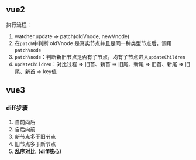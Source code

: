 ## vue2

执行流程：

1. watcher.update => patch(oldVnode, newVnode)
2. 在`patch`中判断 oldVnode 是真实节点并且是同一种类型节点后，调用`patchVnode`
3. `patchVnode`：判断新旧节点是否有子节点，均有子节点进入`updateChildren`
4. `updateChildren`：对比过程 => 旧首、新首 => 旧尾、新尾 => 旧首、新尾 => 旧尾、新首 => key值

## vue3

### diff步骤

1. 自前向后
2. 自后向前
3. 新节点多于旧节点
4. 旧节点多于新节点
5. **乱序对比（diff核心）**